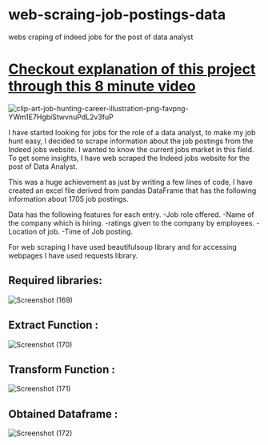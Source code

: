 # web-scraing-job-postings-data
webs craping of indeed jobs for the post of data analyst 
# [Checkout explanation of this project through this 8 minute video](https://www.linkedin.com/posts/activity-6895304852138708992-2dNv)
![clip-art-job-hunting-career-illustration-png-favpng-YWm1E7HgbiStwvnuPdL2v3fuP](https://user-images.githubusercontent.com/92416952/152586906-bdbe5251-93ee-47b9-aaca-3934ce312e40.jpg)

I have started looking for jobs for the role of a data analyst, to make my job hunt easy, I decided to scrape information about the job postings from the Indeed jobs website.
I wanted to know the current jobs market in this field. To get some insights, I have web scraped the Indeed jobs website for the post of Data Analyst.

This was a huge achievement as just by writing a few lines of code, I have created an excel file derived from pandas DataFrame that has the following information about 1705 job postings.

Data has the following features for each entry.
-Job role offered.
-Name of the company which is hiring.
-ratings given to the company by employees.
-Location of job.
-Time of Job posting.

For web scraping I have used beautifulsoup library and for accessing webpages I have used requests library.

## Required libraries:
![Screenshot (169)](https://user-images.githubusercontent.com/92416952/152587271-6ff31241-5881-4872-823f-27b3e77ed059.png)
## Extract Function :
![Screenshot (170)](https://user-images.githubusercontent.com/92416952/152587409-5aa8932d-45c1-4b1b-8d28-0774cd015fbf.png)
## Transform Function :
![Screenshot (171)](https://user-images.githubusercontent.com/92416952/152587495-f4d4a4c3-990a-4d57-a56b-c0521c581ced.png)
## Obtained Dataframe :
![Screenshot (172)](https://user-images.githubusercontent.com/92416952/152587781-4615d612-0adc-4cf9-ba1d-5daa7488d00b.png)
